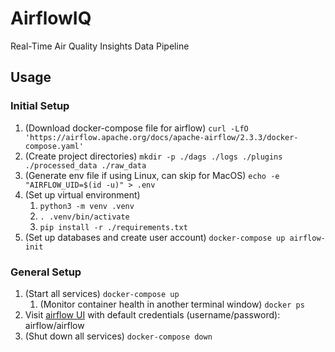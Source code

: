 # AirflowIQ
Real-Time Air Quality Insights Data Pipeline

## Usage
### Initial Setup
1. (Download docker-compose file for airflow) ```curl -LfO 'https://airflow.apache.org/docs/apache-airflow/2.3.3/docker-compose.yaml'```
2. (Create project directories) ```mkdir -p ./dags ./logs ./plugins ./processed_data ./raw_data```
3. (Generate env file if using Linux, can skip for MacOS) ```echo -e "AIRFLOW_UID=$(id -u)" > .env```
4. (Set up virtual environment)
   1. ```python3 -m venv .venv```
   2. ```. .venv/bin/activate```
   3. ```pip install -r ./requirements.txt```
5. (Set up databases and create user account) ```docker-compose up airflow-init```

### General Setup
1. (Start all services) ```docker-compose up```
   1. (Monitor container health in another terminal window) ```docker ps```
2. Visit [airflow UI](http://localhost:8080) with default credentials (username/password): airflow/airflow
3. (Shut down all services) ```docker-compose down```
